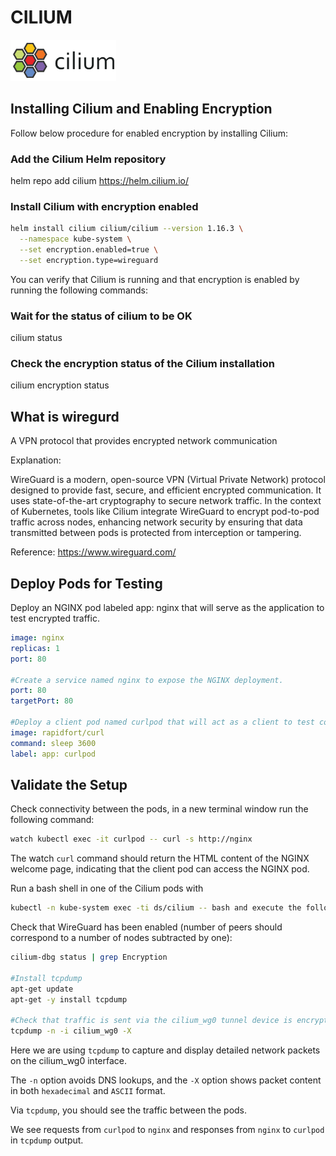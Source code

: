 # CILIUM 
![Alt Text](images/cilium_logo.png)

## Installing Cilium and Enabling Encryption
Follow below procedure for enabled encryption by installing Cilium:

### Add the Cilium Helm repository
helm repo add cilium https://helm.cilium.io/

### Install Cilium with encryption enabled
```bash
helm install cilium cilium/cilium --version 1.16.3 \
  --namespace kube-system \
  --set encryption.enabled=true \
  --set encryption.type=wireguard
```
You can verify that Cilium is running and that encryption is enabled by running the following commands:

### Wait for the status of cilium to be OK
cilium status
### Check the encryption status of the Cilium installation
cilium encryption status


## What is wiregurd
A VPN protocol that provides encrypted network communication

Explanation:

WireGuard is a modern, open-source VPN (Virtual Private Network) protocol designed to provide fast, secure, and efficient encrypted communication. It uses state-of-the-art cryptography to secure network traffic. In the context of Kubernetes, tools like Cilium integrate WireGuard to encrypt pod-to-pod traffic across nodes, enhancing network security by ensuring that data transmitted between pods is protected from interception or tampering.

Reference: https://www.wireguard.com/



## Deploy Pods for Testing
Deploy an NGINX pod labeled app: nginx that will serve as the application to test encrypted traffic.

```yaml
image: nginx
replicas: 1
port: 80

#Create a service named nginx to expose the NGINX deployment.
port: 80
targetPort: 80

#Deploy a client pod named curlpod that will act as a client to test connectivity to the NGINX pod.
image: rapidfort/curl
command: sleep 3600
label: app: curlpod
```



## Validate the Setup
Check connectivity between the pods, in a new terminal window run the following command:

```bash
watch kubectl exec -it curlpod -- curl -s http://nginx
```
The watch `curl` command should return the HTML content of the NGINX welcome page, indicating that the client pod can access the NGINX pod.

Run a bash shell in one of the Cilium pods with 
```bash
kubectl -n kube-system exec -ti ds/cilium -- bash and execute the following commands:
```
Check that WireGuard has been enabled (number of peers should correspond to a number of nodes subtracted by one):
```bash
cilium-dbg status | grep Encryption

#Install tcpdump
apt-get update
apt-get -y install tcpdump

#Check that traffic is sent via the cilium_wg0 tunnel device is encrypted:
tcpdump -n -i cilium_wg0 -X
```

Here we are using `tcpdump` to capture and display detailed network packets on the cilium_wg0 interface.

The `-n` option avoids DNS lookups, and the `-X` option shows packet content in both `hexadecimal` and `ASCII` format.

Via `tcpdump`, you should see the traffic between the pods.

We see requests from `curlpod` to `nginx` and responses from `nginx` to `curlpod` in `tcpdump` output.
